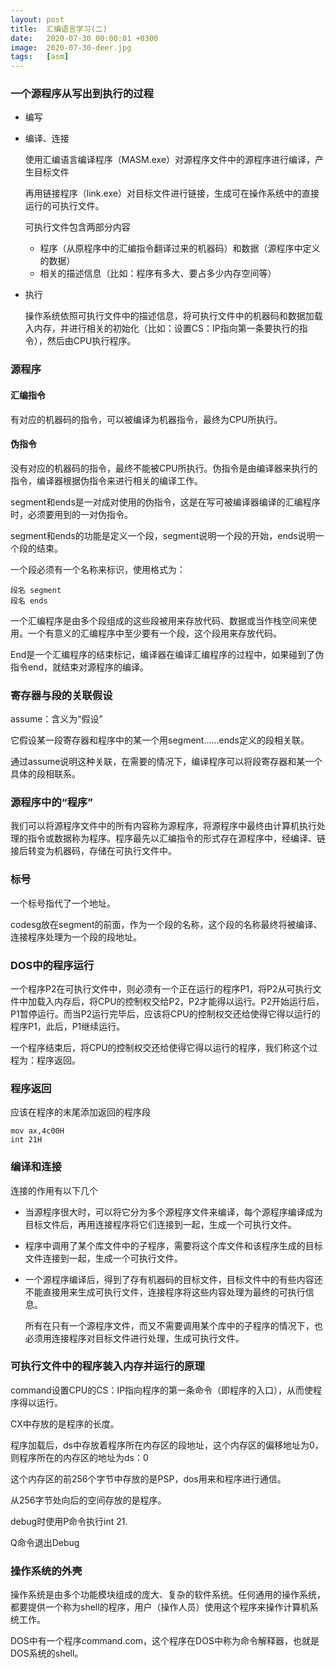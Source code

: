 ```yaml
---
layout: post
title:  汇编语言学习(二)
date:   2020-07-30 00:00:01 +0300
image:  2020-07-30-deer.jpg
tags:   [asm]
---
```


### 一个源程序从写出到执行的过程

* 编写

* 编译、连接

  使用汇编语言编译程序（MASM.exe）对源程序文件中的源程序进行编译，产生目标文件

  再用链接程序（link.exe）对目标文件进行链接，生成可在操作系统中的直接运行的可执行文件。

  可执行文件包含两部分内容

  * 程序（从原程序中的汇编指令翻译过来的机器码）和数据（源程序中定义的数据）
  * 相关的描述信息（比如：程序有多大、要占多少内存空间等）

* 执行

  操作系统依照可执行文件中的描述信息，将可执行文件中的机器码和数据加载入内存，并进行相关的初始化（比如：设置CS：IP指向第一条要执行的指令），然后由CPU执行程序。

### 源程序

#### 汇编指令

有对应的机器码的指令，可以被编译为机器指令，最终为CPU所执行。

#### 伪指令

没有对应的机器码的指令，最终不能被CPU所执行。伪指令是由编译器来执行的指令，编译器根据伪指令来进行相关的编译工作。

segment和ends是一对成对使用的伪指令，这是在写可被编译器编译的汇编程序时，必须要用到的一对伪指令。

segment和ends的功能是定义一个段，segment说明一个段的开始，ends说明一个段的结束。

一个段必须有一个名称来标识，使用格式为：

```assembly
段名 segment
段名 ends
```

一个汇编程序是由多个段组成的这些段被用来存放代码、数据或当作栈空间来使用。一个有意义的汇编程序中至少要有一个段，这个段用来存放代码。

End是一个汇编程序的结束标记，编译器在编译汇编程序的过程中，如果碰到了伪指令end，就结束对源程序的编译。

### 寄存器与段的关联假设

assume：含义为“假设”

它假设某一段寄存器和程序中的某一个用segment……ends定义的段相关联。

通过assume说明这种关联，在需要的情况下，编译程序可以将段寄存器和某一个具体的段相联系。

### 源程序中的“程序”

我们可以将源程序文件中的所有内容称为源程序，将源程序中最终由计算机执行处理的指令或数据称为程序。程序最先以汇编指令的形式存在源程序中，经编译、链接后转变为机器码，存储在可执行文件中。

### 标号

一个标号指代了一个地址。

codesg放在segment的前面，作为一个段的名称，这个段的名称最终将被编译、连接程序处理为一个段的段地址。

### DOS中的程序运行

一个程序P2在可执行文件中，则必须有一个正在运行的程序P1，将P2从可执行文件中加载入内存后，将CPU的控制权交给P2，P2才能得以运行。P2开始运行后，P1暂停运行。而当P2运行完毕后，应该将CPU的控制权交还给使得它得以运行的程序P1，此后，P1继续运行。

一个程序结束后，将CPU的控制权交还给使得它得以运行的程序，我们称这个过程为：程序返回。

### 程序返回

应该在程序的末尾添加返回的程序段

```assembly
mov ax,4c00H
int 21H
```

### 编译和连接

连接的作用有以下几个

* 当源程序很大时，可以将它分为多个源程序文件来编译，每个源程序编译成为目标文件后，再用连接程序将它们连接到一起，生成一个可执行文件。

* 程序中调用了某个库文件中的子程序，需要将这个库文件和该程序生成的目标文件连接到一起，生成一个可执行文件。

* 一个源程序编译后，得到了存有机器码的目标文件，目标文件中的有些内容还不能直接用来生成可执行文件，连接程序将这些内容处理为最终的可执行信息。

  所有在只有一个源程序文件，而又不需要调用某个库中的子程序的情况下，也必须用连接程序对目标文件进行处理，生成可执行文件。

### 可执行文件中的程序装入内存并运行的原理

command设置CPU的CS：IP指向程序的第一条命令（即程序的入口），从而使程序得以运行。

CX中存放的是程序的长度。

程序加载后，ds中存放着程序所在内存区的段地址，这个内存区的偏移地址为0，则程序所在的内存区的地址为ds：0

这个内存区的前256个字节中存放的是PSP，dos用来和程序进行通信。

从256字节处向后的空间存放的是程序。

debug时使用P命令执行int 21.

Q命令退出Debug

### 操作系统的外壳

操作系统是由多个功能模块组成的庞大、复杂的软件系统。任何通用的操作系统，都要提供一个称为shell的程序，用户（操作人员）使用这个程序来操作计算机系统工作。

DOS中有一个程序command.com，这个程序在DOS中称为命令解释器，也就是DOS系统的shell。
